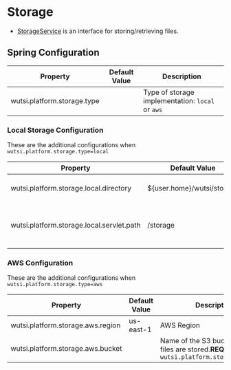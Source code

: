 # Storage
- [StorageService](https://github.com/wutsi/wutsi-platform-core/blob/master/src/main/kotlin/com/wutsi/platform/core/storage/StorageService.kt) is an interface for storing/retrieving files.

## Spring Configuration
| Property | Default Value | Description |
|----------|---------------|-------------|
| wutsi.platform.storage.type | | Type of storage implementation: `local` or `aws` |

### Local Storage Configuration
These are the additional configurations when `wutsi.platform.storage.type=local`

| Property | Default Value | Description |
|----------|---------------|-------------|
| wutsi.platform.storage.local.directory | ${user.home}/wutsi/storage | Directory where files are stored |
| wutsi.platform.storage.local.servlet.path | /storage | URL path of the servlet that serves the file stored |


### AWS Configuration
These are the additional configurations when `wutsi.platform.storage.type=aws`

| Property | Default Value | Description |
|----------|---------------|-------------|
| wutsi.platform.storage.aws.region | us-east-1 | AWS Region |
| wutsi.platform.storage.aws.bucket | | Name of the S3 bucket where files are stored.**REQUIRED** if `wutsi.platform.storage.type=aws` |
